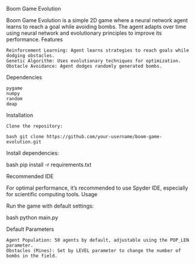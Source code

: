 Boom Game Evolution

Boom Game Evolution is a simple 2D game where a neural network agent learns to reach a goal while avoiding bombs. The agent adapts over time using neural network and evolutionary principles to improve its performance.
Features

    Reinforcement Learning: Agent learns strategies to reach goals while dodging obstacles.
    Genetic Algorithm: Uses evolutionary techniques for optimization.
    Obstacle Avoidance: Agent dodges randomly generated bombs.

Dependencies

    pygame
    numpy
    random
    deap

Installation

    Clone the repository:

    bash git clone https://github.com/your-username/boom-game-evolution.git

Install dependencies:

bash pip install -r requirements.txt

Recommended IDE

For optimal performance, it’s recommended to use Spyder IDE, especially for scientific computing tools.
Usage

Run the game with default settings:

bash python main.py

Default Parameters

    Agent Population: 50 agents by default, adjustable using the POP_LEN parameter.
    Obstacles (Mines): Set by LEVEL parameter to change the number of bombs in the field.
